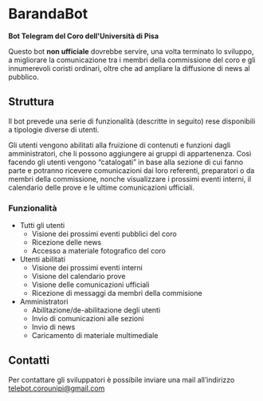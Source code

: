 # BarandaBot

**Bot Telegram del Coro dell'Università di Pisa**

Questo bot **non ufficiale** dovrebbe servire, una volta terminato lo sviluppo, a migliorare la comunicazione tra i membri della commissione del coro e gli innumerevoli coristi ordinari, oltre che ad ampliare la diffusione di news al pubblico.

## Struttura

Il bot prevede una serie di funzionalità (descritte in seguito) rese disponibili a tipologie diverse di utenti.

Gli utenti vengono abilitati alla fruizione di contenuti e funzioni dagli amministratori, che li possono aggiungere ai gruppi di appartenenza. Così facendo gli utenti vengono “catalogati” in base alla sezione di cui fanno parte e potranno ricevere comunicazioni dai loro referenti, preparatori o da membri della commissione, nonche visualizzare i prossimi eventi interni, il calendario delle prove e le ultime comunicazioni ufficiali.

### Funzionalità

- Tutti gli utenti
  - Visione dei prossimi eventi pubblici del coro
  - Ricezione delle news
  - Accesso a materiale fotografico del coro
- Utenti abilitati
  - Visione dei prossimi eventi interni
  - Visione del calendario prove
  - Visione delle comunicazioni ufficiali
  - Ricezione di messaggi da membri della commisione
- Amministratori
  - Abilitazione/de-abilitazione degli utenti
  - Invio di comunicazioni alle sezioni
  - Invio di news
  - Caricamento di materiale multimediale

## Contatti

Per contattare gli sviluppatori è possibile inviare una mail all’indirizzo telebot.corounipi@gmail.com

